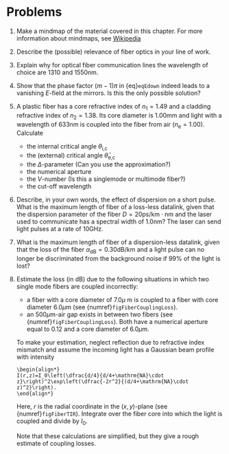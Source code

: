 # Problems

1. Make a mindmap of the material covered in this chapter.	For more information about mindmaps, see [Wikipedia](https://en.wikipedia.org/wiki/Mind_map)
2. Describe the (possible) relevance of fiber optics in your line of work.
3. Explain why for optical fiber communication lines the wavelength of choice are $1310$ and $1550\text{nm}$.
4. Show that	the phase factor $(m-1)\pi$ in {eq}`eqEdown` indeed leads to a vanishing $E$-field at the mirrors. Is this the only possible solution?
5. A plastic fiber has a core refractive index of $n_1=1.49$ and a cladding refractive index of $n_2=1.38$. Its core diameter is $1.00\text{mm}$ and light with a wavelength of $633\text{nm}$ is coupled into the fiber from air ($n_{\text{e}}=1.00$). Calculate
	- the internal critical angle $\theta_{\text{i,c}}$
	- the (external) critical angle $\bar{\theta}_{\text{e,c}}$
	- the $\Delta$-parameter (Can you use the approximation?)
	- the numerical aperture
	- the $V$-number (Is this a singlemode or multimode fiber?)
	- the cut-off wavelength

6. Describe, in your own words, the effect of dispersion on a short pulse. What is the maximum length of fiber of a loss-less datalink, given that the dispersion parameter of the fiber $D=20\text{ps/km}\cdot \text{nm}$ and the laser used to communicate has a spectral width of $1.0\text{nm}$? The laser can send light pulses at a rate of $10\text{GHz}$.
7. What is the maximum length of fiber of a dispersion-less datalink, given that the loss of the fiber $\alpha_{\text{dB}}=0.30\text{dB/km}$ and a light pulse can no longer be discriminated from the background noise if $99\%$ of the light is lost?
8. Estimate the loss (in dB) due to the following situations in which two single mode fibers are coupled incorrectly:
	- a fiber with a core diameter of $7.0\mu\text{ m}$ is coupled to a fiber with core diameter $6.0\mu\text{m}$ (see {numref}`figFiberCouplingLoss`).
	- an $500\mu\text{m}$-air gap exists in between two fibers (see {numref}`figFiberCouplingLoss`). Both have a numerical aperture equal to $0.12$ and a core diameter of $6.0\mu\text{m}$.

	To make your estimation, neglect reflection due to refractive index mismatch and assume the incoming light has a Gaussian beam profile with intensity
	```{math}
	\begin{align*}
	I(r,z)=I_0\left(\dfrac{d/4}{d/4+\mathrm{NA}\cdot z}\right)^2\exp\left(\dfrac{-2r^2}{(d/4+\mathrm{NA}\cdot z)^2}\right).
	\end{align*}
	```

	Here, $r$ is the radial coordinate in the $(x,y)$-plane (see {numref}`figFiberTIR`). Integrate over the fiber core into which the light is coupled and divide by $I_0$.
	
	Note that these calculations are simplified, but they give a rough estimate of coupling losses.
